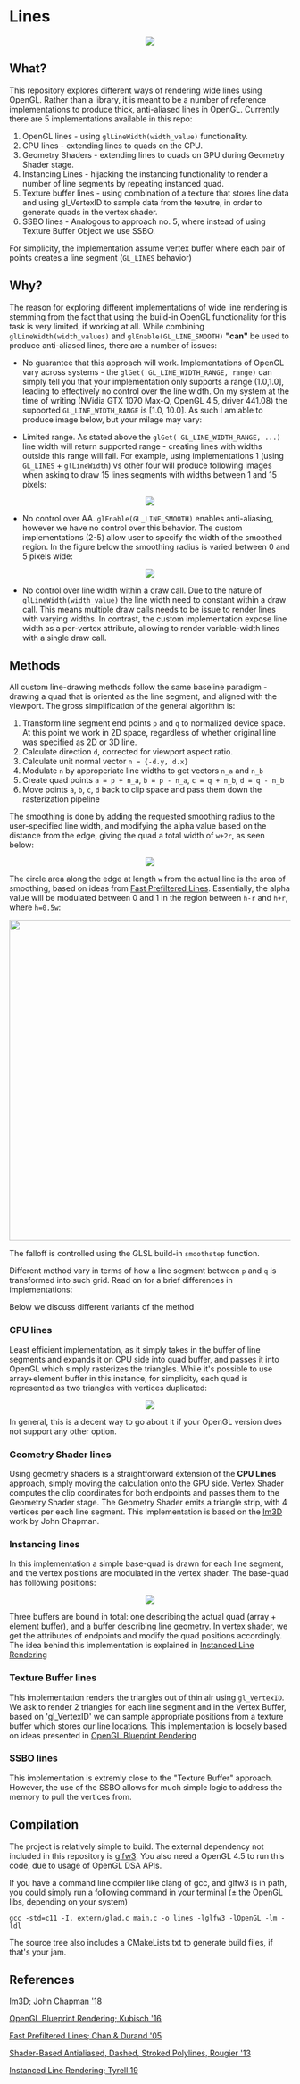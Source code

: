 # Lines

<p align="center">
<img src="screenshots/aa_lines.png">
</p>

## What?

This repository explores different ways of rendering wide lines using OpenGL. Rather than a library, it is meant to be a
number of reference implementations to produce thick, anti-aliased lines in OpenGL. Currently there are 5 implementations
available in this repo:

1. OpenGL lines - using `glLineWidth(width_value)` functionality.
2. CPU lines - extending lines to quads on the CPU.
3. Geometry Shaders - extending lines to quads on GPU during Geometry Shader stage.
4. Instancing Lines - hijacking the instancing functionality to render a number of line segments by repeating instanced quad.
5. Texture buffer lines - using combination of a texture that stores line data and using gl_VertexID to sample data from the texutre, in order to generate quads in the vertex shader.
6. SSBO lines - Analogous to approach no. 5, where instead of using Texture Buffer Object we use SSBO.

For simplicity, the implementation assume vertex buffer where each pair of points creates a line segment (`GL_LINES` behavior)

## Why?

The reason for exploring different implementations of wide line rendering is stemming from the fact that using the build-in OpenGL functionality for this task is very limited, if working at all. While combining `glLineWidth(width_values)` and `glEnable(GL_LINE_SMOOTH)` **"can"** be used to produce anti-aliased lines, there are a number of issues:

- No guarantee that this approach will work. Implementations of OpenGL vary across systems - the `glGet( GL_LINE_WIDTH_RANGE, range)` can simply tell you that your implementation only supports a range (1.0,1.0], leading to effectively no control over the line width. On my system at the time of writing (NVidia GTX 1070 Max-Q, OpenGL 4.5, driver 441.08) the supported `GL_LINE_WIDTH_RANGE` is [1.0, 10.0]. As such I am able to produce image below, but your milage may vary:

- Limited range. As stated above the `glGet( GL_LINE_WIDTH_RANGE, ...)` line width will return supported range - creating lines with widths outside this range will fail. For example, using implementations 1 (using `GL_LINES` + `glLineWidth`) vs other four will produce following images when asking to draw 15 lines segments with widths between 1 and 15 pixels:

<p align="center">
<img src="screenshots/line_width_range.png">
</p>

- No control over AA. `glEnable(GL_LINE_SMOOTH)` enables anti-aliasing, however we have no control over this behavior. The custom implementations (2-5) allow user to specify the width of the smoothed region. In the figure below the smoothing radius is varied between 0 and 5 pixels wide:

<p align="center">
<img src="screenshots/line_filtering.png">
</p>

- No control over line width within a draw call. Due to the nature of `glLineWidth(width_value)` the line width need to constant within a draw call. This means multiple draw calls needs to be issue to render lines with varying widths. In contrast, the custom implementation expose line width as a per-vertex attribute, allowing to render variable-width lines with a single draw call.

## Methods

All custom line-drawing methods follow the same baseline paradigm - drawing a quad that is oriented as the line segment, and aligned with the viewport. The gross simplification of the general algorithm is:

1. Transform line segment end points `p` and `q` to normalized device space. At this point we work in 2D space, regardless of whether original line was specified as 2D or 3D line.
2. Calculate direction `d`, corrected for viewport aspect ratio.
3. Calculate unit normal vector `n = {-d.y, d.x}`
4. Modulate `n` by approperiate line widths to get vectors `n_a` and `n_b`
5. Create quad points `a = p + n_a`, `b = p - n_a`, `c = q + n_b`, `d = q - n_b`
6. Move points `a`, `b`, `c`, `d` back to clip space and pass them down the rasterization pipeline

The smoothing is done by adding the requested smoothing radius to the user-specified line width, and modifying the alpha value based on the distance from the edge, giving the quad a total width of `w+2r`, as seen below:

<p align="center">
<img src="screenshots/quad_diagram.png">
</p>

The circle area along the edge at length `w` from the actual line is the area of smoothing, based on ideas from
[Fast Prefiltered Lines](https://developer.nvidia.com/gpugems/gpugems2/part-iii-high-quality-rendering/chapter-22-fast-prefiltered-lines). Essentially, the alpha value will be modulated between 0 and 1 in the region between `h-r` and `h+r`, where `h=0.5w`:

<p align="center">
<img src="screenshots/smoothstep.png" width="575px">
</p>

The falloff is controlled using the GLSL build-in `smoothstep` function.

Different method vary in terms of how a line segment between `p` and `q` is transformed into such grid. Read on for a brief differences in implementations:


Below we discuss different variants of the method
### CPU lines
Least efficient implementation, as it simply takes in the buffer of line segments and expands it on CPU side into
quad buffer, and passes it into OpenGL which simply rasterizes the triangles. While it's possible to use array+element buffer in this instance, for simplicity, each quad is represented as two triangles with vertices duplicated:

<p align="center">
<img src="screenshots/double_triangle.png">
</p>

In general, this is a decent way to go about it if your OpenGL version does not support any other option.

### Geometry Shader lines
Using geometry shaders is a straightforward extension of the **CPU Lines** approach, simply moving the calculation onto the GPU side. Vertex Shader computes the clip coordinates for both endpoints and passes them to the Geometry Shader stage. The Geometry Shader emits a triangle strip, with 4 vertices per each line segment. This implementation is based on the [Im3D](https://github.com/john-chapman/im3d) work by John Chapman.

### Instancing lines
In this implementation a simple base-quad is drawn for each line segment, and the vertex positions are modulated in the vertex shader. The base-quad has following positions:

<p align="center">
<img src="screenshots/instancing_quad.png">
</p>

Three buffers are bound in total: one describing the actual quad (array + element buffer), and a buffer describing line geometry. In vertex shader, we get the attributes of endpoints and modify the quad positions accordingly. The idea behind this implementation is explained in [Instanced Line Rendering](https://wwwtyro.net/2019/11/18/instanced-lines.html)

### Texture Buffer lines
This implementation renders the triangles out of thin air using `gl_VertexID`. We ask to render 2 triangles for each line segment and in the Vertex Buffer, based on 'gl_VertexID' we can sample appropriate positions from a texture buffer which stores our line locations. This implementation is loosely based on ideas presented in [OpenGL Blueprint Rendering](http://on-demand.gputechconf.com/gtc/2016/presentation/s6143-christoph-kubisch-blueprint-rendering.pdf)

### SSBO lines
This implementation is extremly close to the "Texture Buffer" approach. However, the use of the SSBO allows for much simple logic to address the memory to pull the vertices from.

## Compilation
The project is relatively simple to build. The external dependency not included in this repository is [glfw3](https://www.glfw.org/). You also need a OpenGL 4.5 to run this code, due to usage of OpenGL DSA APIs.

If you have a command line compiler like clang of gcc, and glfw3 is in path, you could simply run a following command in your terminal (± the OpenGL libs, depending on your system)

```
gcc -std=c11 -I. extern/glad.c main.c -o lines -lglfw3 -lOpenGL -lm -ldl
```

The source tree also includes a CMakeLists.txt to generate build files, if that's your jam.

## References
[Im3D; John Chapman '18](https://github.com/john-chapman/im3d)

[OpenGL Blueprint Rendering; Kubisch '16](http://on-demand.gputechconf.com/gtc/2016/presentation/s6143-christoph-kubisch-blueprint-rendering.pdf)

[Fast Prefiltered Lines; Chan & Durand '05](https://developer.nvidia.com/gpugems/gpugems2/part-iii-high-quality-rendering/chapter-22-fast-prefiltered-lines)

[Shader-Based Antialiased, Dashed, Stroked Polylines, Rougier '13](http://jcgt.org/published/0002/02/08/)

[Instanced Line Rendering; Tyrell 19](https://wwwtyro.net/2019/11/18/instanced-lines.html)
